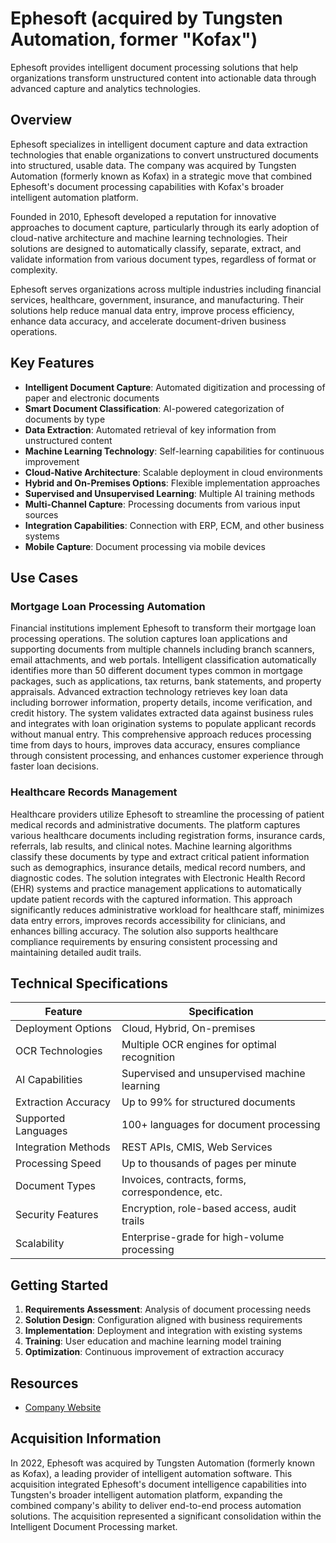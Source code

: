 # Ephesoft (acquired by Tungsten Automation, former "Kofax")

Ephesoft provides intelligent document processing solutions that help organizations transform unstructured content into actionable data through advanced capture and analytics technologies.

## Overview

Ephesoft specializes in intelligent document capture and data extraction technologies that enable organizations to convert unstructured documents into structured, usable data. The company was acquired by Tungsten Automation (formerly known as Kofax) in a strategic move that combined Ephesoft's document processing capabilities with Kofax's broader intelligent automation platform.

Founded in 2010, Ephesoft developed a reputation for innovative approaches to document capture, particularly through its early adoption of cloud-native architecture and machine learning technologies. Their solutions are designed to automatically classify, separate, extract, and validate information from various document types, regardless of format or complexity.

Ephesoft serves organizations across multiple industries including financial services, healthcare, government, insurance, and manufacturing. Their solutions help reduce manual data entry, improve process efficiency, enhance data accuracy, and accelerate document-driven business operations.

## Key Features

- **Intelligent Document Capture**: Automated digitization and processing of paper and electronic documents
- **Smart Document Classification**: AI-powered categorization of documents by type
- **Data Extraction**: Automated retrieval of key information from unstructured content
- **Machine Learning Technology**: Self-learning capabilities for continuous improvement
- **Cloud-Native Architecture**: Scalable deployment in cloud environments
- **Hybrid and On-Premises Options**: Flexible implementation approaches
- **Supervised and Unsupervised Learning**: Multiple AI training methods
- **Multi-Channel Capture**: Processing documents from various input sources
- **Integration Capabilities**: Connection with ERP, ECM, and other business systems
- **Mobile Capture**: Document processing via mobile devices

## Use Cases

### Mortgage Loan Processing Automation

Financial institutions implement Ephesoft to transform their mortgage loan processing operations. The solution captures loan applications and supporting documents from multiple channels including branch scanners, email attachments, and web portals. Intelligent classification automatically identifies more than 50 different document types common in mortgage packages, such as applications, tax returns, bank statements, and property appraisals. Advanced extraction technology retrieves key loan data including borrower information, property details, income verification, and credit history. The system validates extracted data against business rules and integrates with loan origination systems to populate applicant records without manual entry. This comprehensive approach reduces processing time from days to hours, improves data accuracy, ensures compliance through consistent processing, and enhances customer experience through faster loan decisions.

### Healthcare Records Management

Healthcare providers utilize Ephesoft to streamline the processing of patient medical records and administrative documents. The platform captures various healthcare documents including registration forms, insurance cards, referrals, lab results, and clinical notes. Machine learning algorithms classify these documents by type and extract critical patient information such as demographics, insurance details, medical record numbers, and diagnostic codes. The solution integrates with Electronic Health Record (EHR) systems and practice management applications to automatically update patient records with the captured information. This approach significantly reduces administrative workload for healthcare staff, minimizes data entry errors, improves records accessibility for clinicians, and enhances billing accuracy. The solution also supports healthcare compliance requirements by ensuring consistent processing and maintaining detailed audit trails.

## Technical Specifications

| Feature | Specification |
|---------|---------------|
| Deployment Options | Cloud, Hybrid, On-premises |
| OCR Technologies | Multiple OCR engines for optimal recognition |
| AI Capabilities | Supervised and unsupervised machine learning |
| Extraction Accuracy | Up to 99% for structured documents |
| Supported Languages | 100+ languages for document processing |
| Integration Methods | REST APIs, CMIS, Web Services |
| Processing Speed | Up to thousands of pages per minute |
| Document Types | Invoices, contracts, forms, correspondence, etc. |
| Security Features | Encryption, role-based access, audit trails |
| Scalability | Enterprise-grade for high-volume processing |

## Getting Started

1. **Requirements Assessment**: Analysis of document processing needs
2. **Solution Design**: Configuration aligned with business requirements
3. **Implementation**: Deployment and integration with existing systems
4. **Training**: User education and machine learning model training
5. **Optimization**: Continuous improvement of extraction accuracy

## Resources

- [Company Website](https://ephesoft.com/)

## Acquisition Information

In 2022, Ephesoft was acquired by Tungsten Automation (formerly known as Kofax), a leading provider of intelligent automation software. This acquisition integrated Ephesoft's document intelligence capabilities into Tungsten's broader intelligent automation platform, expanding the combined company's ability to deliver end-to-end process automation solutions. The acquisition represented a significant consolidation within the Intelligent Document Processing market.
